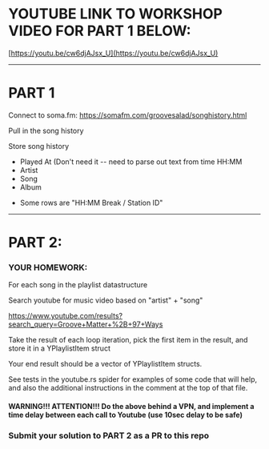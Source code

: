 # YOUTUBE LINK TO WORKSHOP VIDEO FOR PART 1 BELOW:

[https://youtu.be/cw6djAJsx_U](https://youtu.be/cw6djAJsx_U)

---------------------

# PART 1
Connect to soma.fm: https://somafm.com/groovesalad/songhistory.html

Pull in the song history

Store song history
  - Played At (Don't need it -- need to parse out text from time HH:MM
  - Artist
  - Song
  - Album

  * Some rows are "HH:MM	Break / Station ID"

---------------------

# PART 2:

### YOUR HOMEWORK:

For each song in the playlist datastructure

Search youtube for music video based on "artist" + "song"

https://www.youtube.com/results?search_query=Groove+Matter+%2B+97+Ways

Take the result of each loop iteration, pick the first item in the result, and store it in a YPlaylistItem struct

Your end result should be a vector of YPlaylistItem structs.

See tests in the youtube.rs spider for examples of some code that will help, and also the additional instructions in the comment at the top of that file.

#### WARNING!!!  ATTENTION!!!  Do the above behind a VPN, and implement a time delay between each call to Youtube (use 10sec delay to be safe)

### Submit your solution to PART 2 as a PR to this repo
